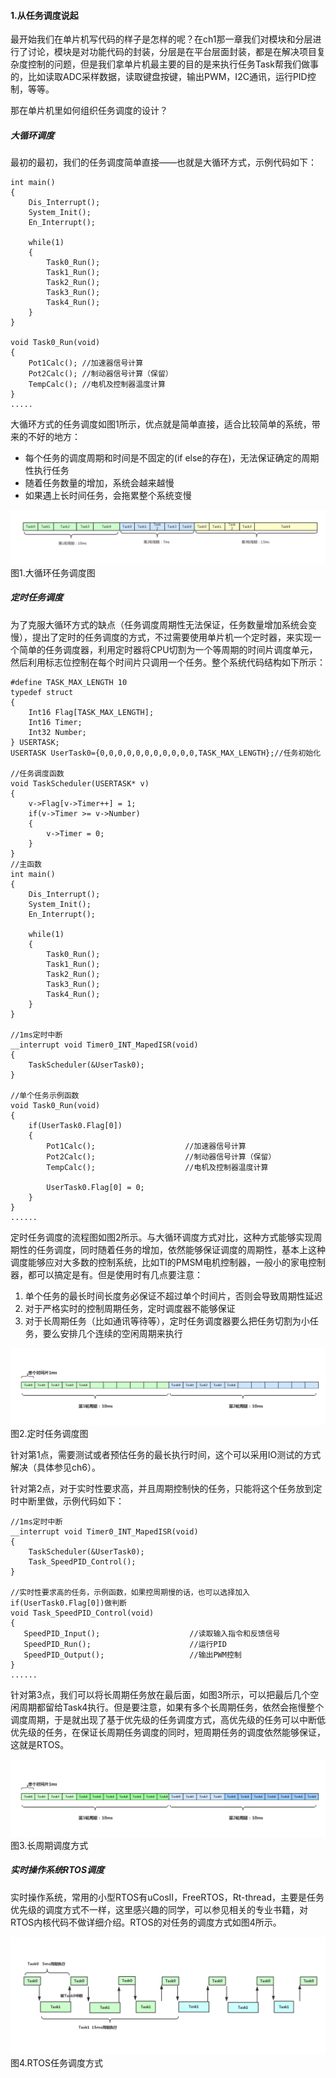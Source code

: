 #### 1.从任务调度说起

最开始我们在单片机写代码的样子是怎样的呢？在ch1那一章我们对模块和分层进行了讨论，模块是对功能代码的封装，分层是在平台层面封装，都是在解决项目复杂度控制的问题，但是我们拿单片机最主要的目的是来执行任务Task帮我们做事的，比如读取ADC采样数据，读取键盘按键，输出PWM，I2C通讯，运行PID控制，等等。

那在单片机里如何组织任务调度的设计？

##### 大循环调度

最初的最初，我们的任务调度简单直接——也就是大循环方式，示例代码如下：

```
int main()
{
    Dis_Interrupt();
    System_Init();
    En_Interrupt();

    while(1)
    {
        Task0_Run();
        Task1_Run();
        Task2_Run();
        Task3_Run();
        Task4_Run();
    }
}

void Task0_Run(void)
{
    Pot1Calc(); //加速器信号计算
    Pot2Calc(); //制动器信号计算（保留）
    TempCalc(); //电机及控制器温度计算
}
.....
```

大循环方式的任务调度如图1所示，优点就是简单直接，适合比较简单的系统，带来的不好的地方：

* 每个任务的调度周期和时间是不固定的\(if else的存在\)，无法保证确定的周期性执行任务
* 随着任务数量的增加，系统会越来越慢
* 如果遇上长时间任务，会拖累整个系统变慢

![](/assets/EmbeddedSystem_S3_P0.png)图1.大循环任务调度图

##### 定时任务调度

为了克服大循环方式的缺点（任务调度周期性无法保证，任务数量增加系统会变慢），提出了定时的任务调度的方式，不过需要使用单片机一个定时器，来实现一个简单的任务调度器，利用定时器将CPU切割为一个等周期的时间片调度单元，然后利用标志位控制在每个时间片只调用一个任务。整个系统代码结构如下所示：

```
#define TASK_MAX_LENGTH 10
typedef struct
{
    Int16 Flag[TASK_MAX_LENGTH];
    Int16 Timer;
    Int32 Number;
} USERTASK;
USERTASK UserTask0={0,0,0,0,0,0,0,0,0,0,0,TASK_MAX_LENGTH};//任务初始化

//任务调度函数
void TaskScheduler(USERTASK* v)
{
    v->Flag[v->Timer++] = 1;
    if(v->Timer >= v->Number)
    {
        v->Timer = 0;
    }
}
//主函数
int main()
{
    Dis_Interrupt();
    System_Init();
    En_Interrupt();

    while(1)
    {
        Task0_Run();
        Task1_Run();
        Task2_Run();
        Task3_Run();
        Task4_Run();
    }
}

//1ms定时中断
__interrupt void Timer0_INT_MapedISR(void)
{
    TaskScheduler(&UserTask0);
}

//单个任务示例函数
void Task0_Run(void)
{
    if(UserTask0.Flag[0])
    {
        Pot1Calc();                    //加速器信号计算
        Pot2Calc();                    //制动器信号计算（保留）
        TempCalc();                    //电机及控制器温度计算

        UserTask0.Flag[0] = 0;
    }
}
......
```

定时任务调度的流程图如图2所示。与大循环调度方式对比，这种方式能够实现周期性的任务调度，同时随着任务的增加，依然能够保证调度的周期性，基本上这种调度能够应对大多数的控制系统，比如TI的PMSM电机控制器，一般小的家电控制器，都可以搞定是有。但是使用时有几点要注意：

1. 单个任务的最长时间长度务必保证不超过单个时间片，否则会导致周期性延迟
2. 对于严格实时的控制周期任务，定时调度器不能够保证
3. 对于长周期任务（比如通讯等待等），定时任务调度器要么把任务切割为小任务，要么安排几个连续的空闲周期来执行

![](/assets/EmbeddedSystem_S3_P1.png)图2.定时任务调度图

针对第1点，需要测试或者预估任务的最长执行时间，这个可以采用IO测试的方式解决（具体参见ch6）。

针对第2点，对于实时性要求高，并且周期控制快的任务，只能将这个任务放到定时中断里做，示例代码如下：

```
//1ms定时中断
__interrupt void Timer0_INT_MapedISR(void)
{
    TaskScheduler(&UserTask0);
    Task_SpeedPID_Control();
}

//实时性要求高的任务，示例函数，如果控周期慢的话，也可以选择加入if(UserTask0.Flag[0])做判断
void Task_SpeedPID_Control(void)
{
   SpeedPID_Input();                    //读取输入指令和反馈信号
   SpeedPID_Run();                      //运行PID
   SpeedPID_Output();                   //输出PWM控制
}
......
```

针对第3点，我们可以将长周期任务放在最后面，如图3所示，可以把最后几个空闲周期都留给Task4执行。但是要注意，如果有多个长周期任务，依然会拖慢整个调度周期，于是就出现了基于优先级的任务调度方式，高优先级的任务可以中断低优先级的任务，在保证长周期任务调度的同时，短周期任务的调度依然能够保证，这就是RTOS。

![](/assets/EmdeddedSystem_S3_P2.png)图3.长周期调度方式

##### 实时操作系统RTOS调度

实时操作系统，常用的小型RTOS有uCosII，FreeRTOS，Rt-thread，主要是任务优先级的调度方式不一样，这里感兴趣的同学，可以参见相关的专业书籍，对RTOS内核代码不做详细介绍。RTOS的对任务的调度方式如图4所示。

![](/assets/EmdeddedSystem_S3_P3.png)图4.RTOS任务调度方式



